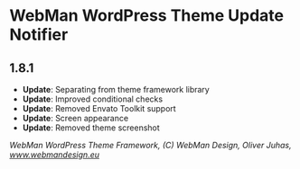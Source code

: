 # WebMan WordPress Theme Update Notifier

## 1.8.1

* **Update**: Separating from theme framework library
* **Update**: Improved conditional checks
* **Update**: Removed Envato Toolkit support
* **Update**: Screen appearance
* **Update**: Removed theme screenshot


*WebMan WordPress Theme Framework, (C) WebMan Design, Oliver Juhas, www.webmandesign.eu*

